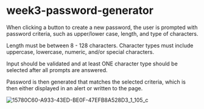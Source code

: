 # week3-password-generator
When clicking a button to create a new password, the user is prompted with password criteria,
such as upper/lower case, length, and type of characters.

Length must be between 8 - 128 characters.
Character types must include uppercase, lowercase, numeric, and/or special characters.

Input should be validated and at least ONE character type should be selected after all prompts are answered.

Password is then generated that matches the selected criteria, which is then either displayed in an alert or written to the page.

![15780C60-A933-43ED-BE0F-47EFB8A528D3_1_105_c](https://user-images.githubusercontent.com/66084799/91379491-d7635500-e7f0-11ea-9222-2f26dc4b041e.jpeg)
